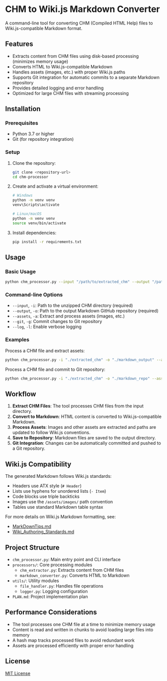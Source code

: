 # CHM to Wiki.js Markdown Converter

A command-line tool for converting CHM (Compiled HTML Help) files to Wiki.js-compatible Markdown format.

## Features

- Extracts content from CHM files using disk-based processing (minimizes memory usage)
- Converts HTML to Wiki.js-compatible Markdown
- Handles assets (images, etc.) with proper Wiki.js paths
- Supports Git integration for automatic commits to a separate Markdown repository
- Provides detailed logging and error handling
- Optimized for large CHM files with streaming processing

## Installation

### Prerequisites

- Python 3.7 or higher
- Git (for repository integration)

### Setup

1. Clone the repository:
   ```bash
   git clone <repository-url>
   cd chm-processor
   ```

2. Create and activate a virtual environment:
   ```bash
   # Windows
   python -m venv venv
   venv\Scripts\activate

   # Linux/macOS
   python -m venv venv
   source venv/bin/activate
   ```

3. Install dependencies:
   ```bash
   pip install -r requirements.txt
   ```

## Usage

### Basic Usage

```bash
python chm_processor.py --input "/path/to/extracted_chm" --output "/path/to/markdown_repo"
```

### Command-line Options

- `--input`, `-i`: Path to the unzipped CHM directory (required)
- `--output`, `-o`: Path to the output Markdown GitHub repository (required)
- `--assets`, `-a`: Extract and process assets (images, etc.)
- `--git`, `-g`: Commit changes to Git repository
- `--log`, `-l`: Enable verbose logging

### Examples

Process a CHM file and extract assets:
```bash
python chm_processor.py -i "./extracted_chm" -o "./markdown_output" --assets
```

Process a CHM file and commit to Git repository:
```bash
python chm_processor.py -i "./extracted_chm" -o "./markdown_repo" --assets --git
```

## Workflow

1. **Extract CHM Files**: The tool processes CHM files from the input directory.
2. **Convert to Markdown**: HTML content is converted to Wiki.js-compatible Markdown.
3. **Process Assets**: Images and other assets are extracted and paths are updated to follow Wiki.js conventions.
4. **Save to Repository**: Markdown files are saved to the output directory.
5. **Git Integration**: Changes can be automatically committed and pushed to a Git repository.

## Wiki.js Compatibility

The generated Markdown follows Wiki.js standards:
- Headers use ATX style (`# Header`)
- Lists use hyphens for unordered lists (`- Item`)
- Code blocks use triple backticks
- Images use the `/assets/images/` path convention
- Tables use standard Markdown table syntax

For more details on Wiki.js Markdown formatting, see:
- [MarkDownTips.md](MarkDownTips.md)
- [Wiki_Authoring_Standards.md](Wiki_Authoring_Standards.md)

## Project Structure

- `chm_processor.py`: Main entry point and CLI interface
- `processors/`: Core processing modules
  - `chm_extractor.py`: Extracts content from CHM files
  - `markdown_converter.py`: Converts HTML to Markdown
- `utils/`: Utility modules
  - `file_handler.py`: Handles file operations
  - `logger.py`: Logging configuration
- `PLAN.md`: Project implementation plan

## Performance Considerations

- The tool processes one CHM file at a time to minimize memory usage
- Content is read and written in chunks to avoid loading large files into memory
- A hash map tracks processed files to avoid redundant work
- Assets are processed efficiently with proper error handling

## License

[MIT License](LICENSE)
